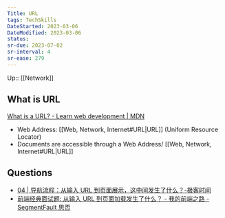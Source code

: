 ```yaml
---
Title: URL
tags: TechSkills
DateStarted: 2023-03-06 
DateModified: 2023-03-06 
status:
sr-due: 2023-07-02
sr-interval: 4
sr-ease: 279
---
```

Up:: [[Network]]
## What is URL

[What is a URL? - Learn web development | MDN](https://developer.mozilla.org/en-US/docs/Learn/Common_questions/What_is_a_URL)

- Web Address: [[Web, Network, Internet#URL|URL]] (Uniform Resource Locator)
- Documents are accessible through a Web Address/ [[Web, Network, Internet#URL|URL]]

## Questions

- [04 | 导航流程：从输入 URL 到页面展示，这中间发生了什么？-极客时间](https://time.geekbang.org/column/article/117637)
- [前端经典面试题: 从输入 URL 到页面加载发生了什么？ - 我的前端之路 - SegmentFault 思否](https://segmentfault.com/a/1190000006879700)
